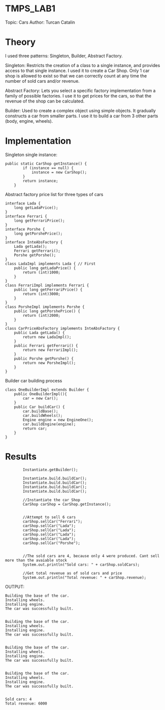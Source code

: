 # TMPS_LAB1

Topic: Cars
Author: Turcan Catalin


# Theory


I used three patterns: Singleton, Builder, Abstract Factory. 

Singleton: Restricts the creation of a class to a single instance, and provides access to that single instance. I used it to create a Car Shop. Only 1 car shop is allowed to exist so that we can correctly count at any time the number of sold cars and/or revenue.

Abstract Factory: Lets you select a specific factory implementation from a family of possible factories. I use it to get prices for the cars, so that the revenue of the shop can be calculated. 

Builder: Used to create a complex object using simple objects. It gradually constructs a car from smaller parts. I use it to build a car from 3 other parts (body, engine, wheels).


# Implementation


Singleton single instance: 
```
public static CarShop getInstance() {
        if (instance == null) {
            instance = new CarShop();
		}
        return instance;
    }
```

Abstract factory price list for three types of cars

```
interface Lada {
    long getLadaPrice();
}
interface Ferrari {
    long getFerrariPrice();
}
interface Porshe {
    long getPorshePrice();
}
interface InteAbsFactory {
    Lada getLada();
    Ferrari getFerrari();
    Porshe getPorshe();
}
class LadaImpl implements Lada { // First
    public long getLadaPrice() {
        return (int)1000;
    }
}
class FerrariImpl implements Ferrari {
    public long getFerrariPrice() {
        return (int)3000;
    }
}
class PorsheImpl implements Porshe {
    public long getPorshePrice() {
        return (int)2000;
    }
}
class CarPriceAbsFactory implements InteAbsFactory {
    public Lada getLada() {
        return new LadaImpl();
    }
    public Ferrari getFerrari() {
        return new FerrariImpl();
    }
    public Porshe getPorshe() {
        return new PorsheImpl();
    }
}
```

Builder car building process

```
class OneBuilderImpl extends Builder {
    public OneBuilderImpl(){
        car = new Car();
    }
    public Car buildCar() {
        car.buildBase();
        car.buildWheels();
        Engine engine = new EngineOne();
        car.buildEngine(engine);
        return car;
    }
}
```


# Results

```	//No new...
    	Instantiate.getBuilder();
        
    	Instantiate.build.buildCar();
    	Instantiate.build.buildCar();
    	Instantiate.build.buildCar();
    	Instantiate.build.buildCar();
    	
    	//Instantiate the car Shop
        CarShop carShop = CarShop.getInstance();

        
        //Attempt to sell 6 cars
        carShop.sellCar("Ferrari");
        carShop.sellCar("Lada");
        carShop.sellCar("Lada");
        carShop.sellCar("Lada");
        carShop.sellCar("Lada");
        carShop.sellCar("Porshe");

        
        //The sold cars are 4, because only 4 were produced. Cant sell more than the avaiable stock
        System.out.println("Sold cars: " + carShop.soldCars);
        
        //Get total revenue as of sold cars and price
        System.out.println("Total revenue: " + carShop.revenue);
```
	
OUTPUT: 
	

```
Building the base of the car.
Installing wheels.
Installing engine.
The car was successfully built.


Building the base of the car.
Installing wheels.
Installing engine.
The car was successfully built.


Building the base of the car.
Installing wheels.
Installing engine.
The car was successfully built.


Building the base of the car.
Installing wheels.
Installing engine.
The car was successfully built.


Sold cars: 4
Total revenue: 6000
```
